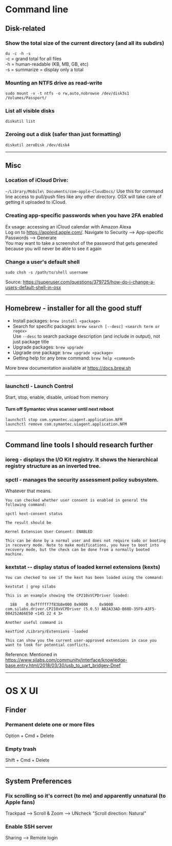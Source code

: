 Command line
============

Disk-related
------------

### Show the total size of the current directory (and all its subdirs)
```du -c -h -s``` <br>
-c = grand total for all files <br>
-h = human-readable (KB, MB, GB, etc) <br>
-s = summarize = display only a total <br>


### Mounting an NTFS drive as read-write
```sudo mount -v -t ntfs -o rw,auto,nobrowse /dev/disk3s1 /Volumes/Passport/```


### List all visible disks 
```
diskutil list
```

### Zeroing out a disk (safer than just formatting)
```
diskutil zeroDisk /dev/disk4
```

---

Misc
-----

### Location of iCloud Drive: 
```~/Library/Mobile\ Documents/com~apple~CloudDocs/```
Use this for command line access to pull/push files like any other directory.  OSX will take care of getting it uploaded to iCloud.


### Creating app-specific passwords when you have 2FA enabled
Ex usage: accessing an iCloud calendar with Amazon Alexa <br>
Log on to https://appleid.apple.com/.  Navigate to Security --> App-specific Passwords --> Generate <br>
You may want to take a screenshot of the password that gets generated because you will never be able to see it again


### Change a user's default shell
```sudo chsh -s /path/to/shell username```

Source: https://superuser.com/questions/379725/how-do-i-change-a-users-default-shell-in-osx

---

Homebrew - installer for all the good stuff
--------

* Install packages: ```brew install <package>```
* Search for specific packages: ```brew search [--desc] <search term or regex>```<br>
        Use ```--desc``` to search package description (and include in output), not just package title
* Upgrade packages: ```brew upgrade```
* Upgrade one package: ```brew upgrade <package>```
* Getting help for any brew command: ```brew help <command>```

More brew documentation available at https://docs.brew.sh

---

### launchctl - Launch Control
Start, stop, enable, disable, unload from memory


#### Turn off Symantec virus scanner until next reboot
```
launchctl stop com.symantec.uiagent.application.NFM
launchctl remove com.symantec.uiagent.application.NFM
```

---

Command line tools I should research further
------------------------------------

### ioreg - displays the I/O Kit registry.  It shows the hierarchical registry structure as an inverted tree.
### spctl - manages the security assessment policy subsystem.  
Whatever that means.

```
You can checked whether user consent is enabled in general the following command:

spctl kext-consent status 

The result should be 

Kernel Extension User Consent: ENABLED

This can be done by a normal user and does not require sudo or booting in recovery mode. Note to make modifications, you have to boot into recovery mode, but the check can be done from a normally booted machine.
```

### kextstat -- display status of loaded kernel extensions (kexts)
```
You can checked to see if the kext has been loaded using the command:

kextstat | grep silabs

This is an example showing the CP210xVCPDriver loaded:

  188    0 0xffffff7f83b8e000 0x9000     0x9000     com.silabs.driver.CP210xVCPDriver (5.0.5) AB2A33AD-B60D-35F9-A3F5-084252A66E50 <145 22 4 3>

Another useful command is

kextfind /Library/Extensions -loaded

This can show you the current user-approved extensions in case you want to look for potential conflicts.
```

Reference: Mentioned in https://www.silabs.com/community/interface/knowledge-base.entry.html/2018/03/30/usb_to_uart_bridgev-Dnef


---

OS X UI
=======

Finder
------

### Permanent delete one or more files
Option + Cmd + Delete

### Empty trash
Shift + Cmd + Delete


---

System Preferences
------------------

### Fix scrolling so it's correct (to me) and apparently unnatural (to Apple fans)
Trackpad --> Scroll & Zoom --> UNcheck "Scroll direction: Natural"

### Enable SSH server
Sharing --> Remote login


